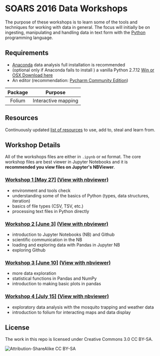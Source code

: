 # SOARS 2016 Data Workshops

The purpose of these workshops is to learn some of the tools and techniques for working with data in general.  The focus will initially be on ingesting, manipulating and handling data in text form with the [Python](http://www.python.org) programming language.

## Requirements
* [Anaconda](https://www.continuum.io/downloads) data analysis full installation is recommended
* (optional only if Anaconda fails to install ) a vanilla Python 2.7.12 [Win or OSX Download here](https://www.python.org/downloads/release/python-2712/)
* An editor (recommendation: [Pycharm Community Edition](https://www.jetbrains.com/pycharm/download))

| Package | Purpose |
|:-------:|---------|
| Folium  | Interactive mapping |


## Resources
Continuously updated [list of resources](./workshop/resources) to use, add to, steal and learn from.

## Workshop Details

All of the workshops files are either in `.ipynb` or `md` format.  The core workshop files are best viewer in Jupyter Notebooks and it is **recommended you view files on Jupyter's NBViewer**.


### [Workshop 1 [May 27]](./workshop/1) [(View with nbviewer)](https://nbviewer.jupyter.org/github/NCAR/SOARS2016_DataWorkshops/blob/master/workshop/1/ws01a_overview.ipynb)
* environment and tools check
* understanding some of the basics of Python (types, data structures, iteration)
* basics of file types (CSV, TSV, etc.)
* processing text files in Python directly

### [Workshop 2 [June 3]](./workshop/2) [(View with nbviewer)](https://nbviewer.jupyter.org/github/NCAR/SOARS2016_DataWorkshops/blob/master/workshop/2/ws02a_overview.ipynb)
* introduction to Jupyter Notebooks (NB) and Github
* scientific communication in the NB
* loading and exploring data with Pandas in Jupyter NB
* exploring Github

### [Workshop 3 [June 10]](./workshop/3) [(View with nbviewer)](https://nbviewer.jupyter.org/github/NCAR/SOARS2016_DataWorkshops/blob/master/workshop/3/ws03a_overview.ipynb)
* more data exploration
* statistical functions in Pandas and NumPy
* introduction to making basic plots in pandas

### [Workshop 4 [July 15]](./workshop/4) [(View with nbviewer)](https://nbviewer.jupyter.org/github/NCAR/SOARS2016_DataWorkshops/blob/master/workshop/4/ws04a_intro.ipynb)
* exploratory data analysis with the mosquito trapping and weather data
* introduction to folium for interacting maps and data display

## License
The work in this repo is licensed under Creative Commons 3.0 CC BY-SA.

![Attribution-ShareAlike CC BY-SA](https://licensebuttons.net/l/by-sa/3.0/88x31.png)
